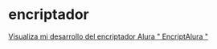 # encriptador

 <a href="https://yuanbru.github.io/encriptador/">Visualiza mi desarrollo del encriptador Alura " EncriptAlura "</a>
